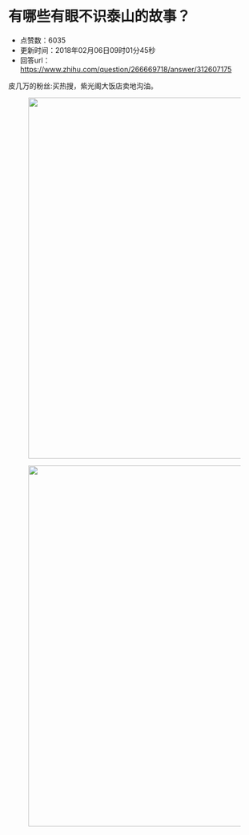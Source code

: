 # 有哪些有眼不识泰山的故事？
- 点赞数：6035
- 更新时间：2018年02月06日09时01分45秒
- 回答url：https://www.zhihu.com/question/266669718/answer/312607175
<body>
 <p data-pid="At_2ySu_">皮几万的粉丝:买热搜，紫光阁大饭店卖地沟油。</p>
 <figure>
  <img src="https://pic1.zhimg.com/50/v2-84b906ef429d46e90b87fbca140106f4_720w.jpg?source=1940ef5c" data-rawwidth="720" data-rawheight="1503" data-original-token="v2-84b906ef429d46e90b87fbca140106f4" class="origin_image zh-lightbox-thumb" width="720" data-original="https://picx.zhimg.com/v2-84b906ef429d46e90b87fbca140106f4_r.jpg?source=1940ef5c">
 </figure>
 <figure>
  <img src="https://picx.zhimg.com/50/v2-b85d9ed19d4c511f43fb6548d14bb9f0_720w.jpg?source=1940ef5c" data-rawwidth="720" data-rawheight="1540" data-original-token="v2-b85d9ed19d4c511f43fb6548d14bb9f0" class="origin_image zh-lightbox-thumb" width="720" data-original="https://picx.zhimg.com/v2-b85d9ed19d4c511f43fb6548d14bb9f0_r.jpg?source=1940ef5c">
 </figure>
</body>
